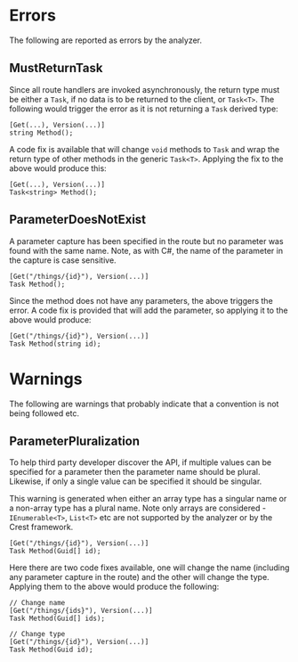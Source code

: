 ﻿Errors
======

The following are reported as errors by the analyzer.


MustReturnTask
--------------

Since all route handlers are invoked asynchronously, the return type must be
either a `Task`, if no data is to be returned to the client, or `Task<T>`. The
following would trigger the error as it is not returning a `Task` derived type:

    [Get(...), Version(...)]
    string Method();

A code fix is available that will change `void` methods to `Task` and wrap the
return type of other methods in the generic `Task<T>`. Applying the fix to the
above would produce this:

    [Get(...), Version(...)]
    Task<string> Method();


ParameterDoesNotExist
---------------------

A parameter capture has been specified in the route but no parameter was found
with the same name. Note, as with C#, the name of the parameter in the capture
is case sensitive.

    [Get("/things/{id}"), Version(...)]
    Task Method();

Since the method does not have any parameters, the above triggers the error. A
code fix is provided that will add the parameter, so applying it to the above
would produce:

    [Get("/things/{id}"), Version(...)]
    Task Method(string id);


Warnings
========

The following are warnings that probably indicate that a convention is not
being followed etc.


ParameterPluralization
----------------------

To help third party developer discover the API, if multiple values can be
specified for a parameter then the parameter name should be plural. Likewise,
if only a single value can be specified it should be singular.

This warning is generated when either an array type has a singular name or a
non-array type has a plural name. Note only arrays are considered -
`IEnumerable<T>`, `List<T>` etc are not supported by the analyzer or by the
Crest framework.

    [Get("/things/{id}"), Version(...)]
    Task Method(Guid[] id);

Here there are two code fixes available, one will change the name (including
any parameter capture in the route) and the other will change the type.
Applying them to the above would produce the following:

    // Change name
    [Get("/things/{ids}"), Version(...)]
    Task Method(Guid[] ids);

    // Change type
    [Get("/things/{id}"), Version(...)]
    Task Method(Guid id);
